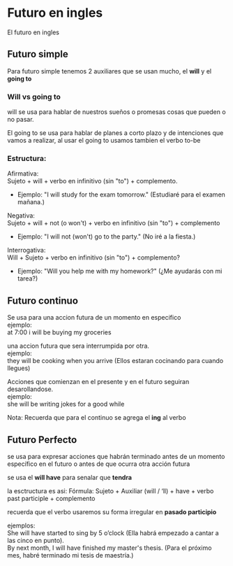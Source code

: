 # Futuro en ingles
El futuro en ingles

## Futuro simple
Para futuro simple tenemos 2 auxiliares que se usan mucho, el **will** y el **going to**

### Will vs going to
will se usa para hablar de nuestros sueños o promesas cosas que pueden o no pasar.   

El going to se usa para hablar de planes a corto plazo y de intenciones que vamos a realizar, al usar el going to usamos tambien el verbo to-be

### Estructura:
Afirmativa:    
Sujeto + will + verbo en infinitivo (sin "to") + complemento.    
* Ejemplo: "I will study for the exam tomorrow." (Estudiaré para el examen mañana.)

Negativa:    
Sujeto + will + not (o won't) + verbo en infinitivo (sin "to") + complemento    
* Ejemplo: "I will not (won't) go to the party." (No iré a la fiesta.)

Interrogativa:    
Will + Sujeto + verbo en infinitivo (sin "to") + complemento? 
* Ejemplo: "Will you help me with my homework?" (¿Me ayudarás con mi tarea?)



## Futuro continuo
Se usa para una accion futura de un momento en especifico   
ejemplo:   
at 7:00 i will be buying my groceries   

una accion futura que sera interrumpida por otra.   
ejemplo:   
they will be cooking when you arrive  (Ellos estaran cocinando para cuando llegues)

Acciones que comienzan en el presente y en el futuro seguiran desarollandose.   
ejemplo:   
she will be writing jokes for a good while

Nota: Recuerda que para el continuo se agrega el **ing** al verbo

## Futuro Perfecto 
se usa para expresar acciones que habrán terminado antes de un momento específico en el futuro o antes de que ocurra otra acción futura

se usa el **will have** para senalar que **tendra**

la esctructura es asi:
Fórmula: Sujeto + Auxiliar (will / ‘ll) + have + verbo past participle + complemento

recuerda que el verbo usaremos su forma irregular en **pasado participio**

ejemplos:    
She will have started to sing by 5 o’clock (Ella habrá empezado a cantar a las cinco en punto).             
By next month, I will have finished my master's thesis. (Para el próximo mes, habré terminado mi tesis de maestría.)    

